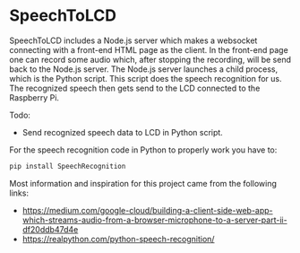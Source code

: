 # SpeechToLCD

SpeechToLCD includes a Node.js server which makes a websocket connecting with a front-end HTML page as the client. In the front-end page one can record some audio which, after stopping the recording, will be send back to the Node.js server. The Node.js server launches a child process, which is the Python script. This script does the speech recognition for us. The recognized speech then gets send to the LCD connected to the Raspberry Pi.

Todo:
- Send recognized speech data to LCD in Python script.

For the speech recognition code in Python to properly work you have to:
```python
pip install SpeechRecognition
```

Most information and inspiration for this project came from the following links:
- https://medium.com/google-cloud/building-a-client-side-web-app-which-streams-audio-from-a-browser-microphone-to-a-server-part-ii-df20ddb47d4e
- https://realpython.com/python-speech-recognition/
